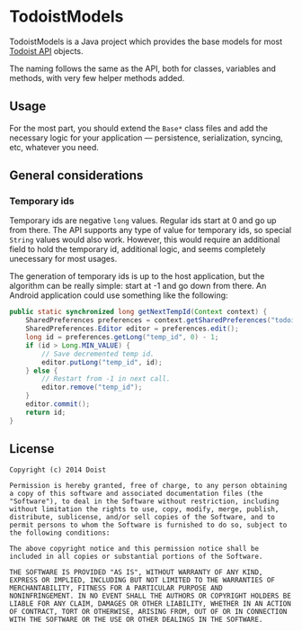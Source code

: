 # TodoistModels

TodoistModels is a Java project which provides the base models for most [Todoist API](https://todoist.com/API/) objects.

The naming follows the same as the API, both for classes, variables and methods, with very few helper methods added.

## Usage

For the most part, you should extend the `Base*` class files and add the necessary logic for your application — persistence, serialization, syncing, etc, whatever you need.

## General considerations

### Temporary ids

Temporary ids are negative `long` values. Regular ids start at 0 and go up from there. The API supports any type of value for temporary ids, so special `String` values would also work. However, this would require an additional field to hold the temporary id, additional logic, and seems completely unecessary for most usages.

The generation of temporary ids is up to the host application, but the algorithm can be really simple: start at -1 and go down from there. An Android application could use something like the following:

```java
public static synchronized long getNextTempId(Context context) {
	SharedPreferences preferences = context.getSharedPreferences("todoist_temp_ids", Context.MODE_PRIVATE);
	SharedPreferences.Editor editor = preferences.edit();
	long id = preferences.getLong("temp_id", 0) - 1;
	if (id > Long.MIN_VALUE) {
		// Save decremented temp id.
		editor.putLong("temp_id", id);
	} else {
		// Restart from -1 in next call.
		editor.remove("temp_id");
	}
	editor.commit();
	return id;
}

```

## License

    Copyright (c) 2014 Doist

    Permission is hereby granted, free of charge, to any person obtaining
    a copy of this software and associated documentation files (the
    "Software"), to deal in the Software without restriction, including
    without limitation the rights to use, copy, modify, merge, publish,
    distribute, sublicense, and/or sell copies of the Software, and to
    permit persons to whom the Software is furnished to do so, subject to
    the following conditions:

    The above copyright notice and this permission notice shall be
    included in all copies or substantial portions of the Software.

    THE SOFTWARE IS PROVIDED "AS IS", WITHOUT WARRANTY OF ANY KIND,
    EXPRESS OR IMPLIED, INCLUDING BUT NOT LIMITED TO THE WARRANTIES OF
    MERCHANTABILITY, FITNESS FOR A PARTICULAR PURPOSE AND
    NONINFRINGEMENT. IN NO EVENT SHALL THE AUTHORS OR COPYRIGHT HOLDERS BE
    LIABLE FOR ANY CLAIM, DAMAGES OR OTHER LIABILITY, WHETHER IN AN ACTION
    OF CONTRACT, TORT OR OTHERWISE, ARISING FROM, OUT OF OR IN CONNECTION
    WITH THE SOFTWARE OR THE USE OR OTHER DEALINGS IN THE SOFTWARE.

